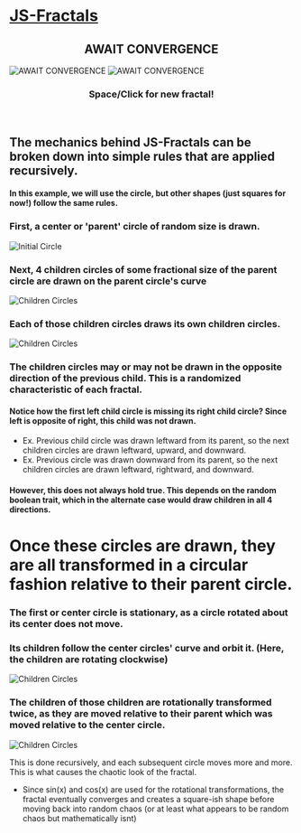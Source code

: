 # [JS-Fractals](https://trevin-small.github.io/JS-Fractals/) 
<h2 align="center">AWAIT CONVERGENCE</h2>

![AWAIT CONVERGENCE](https://github.com/Trevin-Small/JS-Fractals/blob/main/images/Convergence_One.png)
![AWAIT CONVERGENCE](https://github.com/Trevin-Small/JS-Fractals/blob/main/images/Convergence_Two.png)

<h3 align="center">Space/Click for new fractal!</h3>
</br>

## The mechanics behind JS-Fractals can be broken down into simple rules that are applied recursively. 
#### In this example, we will use the circle, but other shapes (just squares for now!) follow the same rules.

### First, a center or 'parent' circle of random size is drawn. 
![Initial Circle](https://github.com/Trevin-Small/JS-Fractals/blob/main/images/Initial_Circle.png)

### Next, 4 children circles of some fractional size of the parent circle are drawn on the parent circle's curve
![Children Circles](https://github.com/Trevin-Small/JS-Fractals/blob/main/images/Children.png)

### Each of those children circles draws its own children circles.
![Children Circles](https://github.com/Trevin-Small/JS-Fractals/blob/main/images/Second_Children.png)
### The children circles may or may not be drawn in the opposite direction of the previous child. This is a randomized characteristic of each fractal.
#### Notice how the first left child circle is missing its right child circle? Since left is opposite of right, this child was not drawn.
- Ex. Previous child circle was drawn leftward from its parent, so the next children circles are drawn leftward, upward, and downward.   
- Ex. Previous circle was drawn downward from its parent, so the next children circles are drawn leftward, rightward, and downward. 
#### However, this does not always hold true. This depends on the random boolean trait, which in the alternate case would draw children in all 4 directions.  

# Once these circles are drawn, they are all transformed in a circular fashion relative to their parent circle.  

### The first or center circle is stationary, as a circle rotated about its center does not move.
### Its children follow the center circles' curve and orbit it. (Here, the children are rotating clockwise)
![Children Circles](https://github.com/Trevin-Small/JS-Fractals/blob/main/images/First_Rotation.png)

### The children of those children are rotationally transformed twice, as they are moved relative to their parent which was moved relative to the center circle.
![Children Circles](https://github.com/Trevin-Small/JS-Fractals/blob/main/images/Second_Rotation.png)

This is done recursively, and each subsequent circle moves more and more. This is what causes the chaotic look of the fractal.

- Since sin(x) and cos(x) are used for the rotational transformations, the fractal eventually converges and creates a square-ish shape before moving back into random chaos (or at least what appears to be random chaos but mathematically isnt) 
